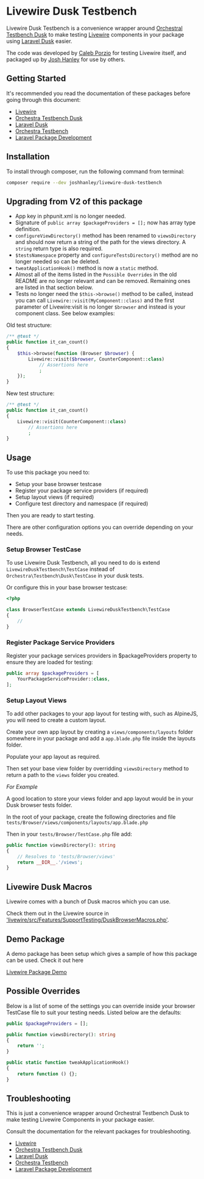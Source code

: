 # Livewire Dusk Testbench

Livewire Dusk Testbench is a convenience wrapper around [Orchestral Testbench Dusk](https://github.com/orchestral/testbench-dusk) to make testing [Livewire](https://github.com/livewire/livewire) components in your package using [Laravel Dusk](https://laravel.com/docs/dusk) easier.

The code was developed by [Caleb Porzio](https://github.com/calebporzio) for testing Livewire itself, and packaged up by [Josh Hanley](https://github.com/joshhanley) for use by others.

## Getting Started

It's recommended you read the documentation of these packages before going through this document:

- [Livewire](https://laravel-livewire.com/docs)
- [Orchestra Testbench Dusk](https://github.com/orchestral/testbench-dusk)
- [Laravel Dusk](https://laravel.com/docs/dusk)
- [Orchestra Testbench](https://github.com/orchestral/testbench)
- [Laravel Package Development](https://laravel.com/docs/packages)

## Installation

To install through composer, run the following command from terminal:

```bash
composer require --dev joshhanley/livewire-dusk-testbench
```

## Upgrading from V2 of this package

- App key in phpunit.xml is no longer needed.
- Signature of `public array $packageProviders = [];` now has array type definition.
- `configureViewDirectory()` method has been renamed to `viewsDirectory` and should now return a string of the path for the views directory. A `string` return type is also required.
- `$testsNamespace` property and `configureTestsDirectory()` method are no longer needed so can be deleted.
- `tweatApplicationHook()` method is now a `static` method.
- Almost all of the items listed in the `Possible Overrides` in the old README are no longer relevant and can be removed. Remaining ones are listed in that section below.
- Tests no longer need the `$this->browse()` method to be called, instead you can call `Livewire::visit(MyComponent::class)` and the first parameter of Livewire:visit is no longer `$browser` and instead is your component class. See below examples:

Old test structure:
```php
/** @test */
public function it_can_count()
{
    $this->browse(function (Browser $browser) {
        Livewire::visit($browser, CounterComponent::class)
            // Assertions here
            ;
    });
}
```

New test structure:
```php
/** @test */
public function it_can_count()
{
    Livewire::visit(CounterComponent::class)
        // Assertions here
        ;
}
```


## Usage

To use this package you need to:

- Setup your base browser testcase
- Register your package service providers (if required)
- Setup layout views (if required)
- Configure test directory and namespace (if required)

Then you are ready to start testing.

There are other configuration options you can override depending on your needs.

### Setup Browser TestCase

To use Livewire Dusk Testbench, all you need to do is extend `LivewireDuskTestbench\TestCase` instead of `Orchestra\Testbench\Dusk\TestCase` in your dusk tests.

Or configure this in your base browser testcase:

```php
<?php

class BrowserTestCase extends LivewireDuskTestbench\TestCase
{
    //
}
```

### Register Package Service Providers

Register your package services providers in $packageProviders property to ensure they are loaded for testing:

```php
public array $packageProviders = [
    YourPackageServiceProvider::class,
];
```

### Setup Layout Views

To add other packages to your app layout for testing with, such as AlpineJS, you will need to create a custom layout.

Create your own app layout by creating a `views/components/layouts` folder somewhere in your package and add a `app.blade.php` file inside the layouts folder.

Populate your app layout as required.

Then set your base view folder by overridding `viewsDirectory` method to return a path to the `views` folder you created.

*For Example*

A good location to store your views folder and app layout would be in your Dusk browser tests folder.

In the root of your package, create the following directories and file
`tests/Browser/views/components/layouts/app.blade.php`

Then in your `tests/Browser/TestCase.php` file add:

```php
public function viewsDirectory(): string
{
    // Resolves to 'tests/Browser/views'
    return __DIR__.'/views';
}
```

## Livewire Dusk Macros

Livewire comes with a bunch of Dusk macros which you can use.

Check them out in the Livewire source in ['livewire/src/Features/SupportTesting/DuskBrowserMacros.php'](https://github.com/livewire/livewire/blob/main/src/Features/SupportTesting/DuskBrowserMacros.php).

## Demo Package

A demo package has been setup which gives a sample of how this package can be used. Check it out here

[Livewire Package Demo](https://github.com/joshhanley/livewire-package-demo)

## Possible Overrides

Below is a list of some of the settings you can override inside your browser TestCase file to suit your testing needs. Listed below are the defaults:

```php
public $packageProviders = [];

public function viewsDirectory(): string
{
    return '';
}

public static function tweakApplicationHook()
{
    return function () {};
}

```

## Troubleshooting

This is just a convenience wrapper around Orchestral Testbench Dusk to make testing Livewire Components in your package easier.

Consult the documentation for the relevant packages for troubleshooting.

- [Livewire](https://laravel-livewire.com/docs)
- [Orchestra Testbench Dusk](https://github.com/orchestral/testbench-dusk)
- [Laravel Dusk](https://laravel.com/docs/dusk)
- [Orchestra Testbench](https://github.com/orchestral/testbench)
- [Laravel Package Development](https://laravel.com/docs/packages)
